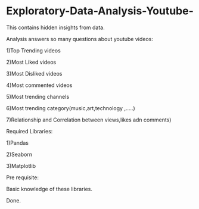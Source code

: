 # Exploratory-Data-Analysis-Youtube-
This contains hidden insights from data.

Analysis answers so many questions about youtube videos:


1)Top Trending videos

2)Most Liked videos

3)Most Disliked videos

4)Most commented videos

5)Most trending channels

6)Most trending category(music,art,technology ,.....)

7)Relationship and Correlation between views,likes adn comments)



Required Libraries:

1)Pandas

2)Seaborn

3)Matplotlib



Pre requisite:

Basic knowledge of these libraries.





Done.
